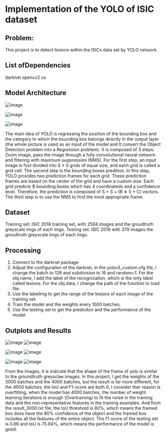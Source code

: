 # Implementation of the YOLO of ISIC dataset

## Problem:
This project is to detect lesions within the ISICs data set by YOLO network.

## List ofDependencies
darknet
opencv2
os

## Model Architecture

![image](https://user-images.githubusercontent.com/93363361/139520081-f36e8769-8bc7-4ff9-b7b0-62c57c17fc1c.png)

![image](https://user-images.githubusercontent.com/93363361/139520451-9d02fa5f-4928-4e18-b63d-f2738a47a0bf.png)

![image](https://user-images.githubusercontent.com/93363361/139520459-27524030-6f50-430a-83bc-bbc698c41388.png)

The main idea of YOLO is regressing the position of the bounding box and the category to which the bounding box belongs directly in the output layer (the whole picture is used as an input of the model and It convert the Object Detection problem into a Regression problem). It is composed of 3 steps: Zoom image, pass the image through a fully convolutional neural network and flitering with maximum suppression (NMS).
For the first step, an input image is first divided into S × S grids of equal size, and each grid is called a grid cell. The second step is the bounding boxes predition. In this step, YOLO provides two prediction frames for each grid. These prediction frames are based on the center of the grid and have a custom size. Each grid predicts B bounding boxes which has 4 coordinateds and a confidence level. Therefore, the prediction is composed of S × S × (B ∗ 5 + C) vectors. The third step is to use the NMS to find the most appropriate frame.

## Dataset
Training set: ISIC 2018 training set, with 2594 images and the groudtruth greyscale imgs of each imgs.
Testing set: ISIC 2016 with 379 images the groudtruth greyscale imgs of each imgs.

## Processing
1. Connect to the darknet package
2. Adjust the configuration of the darknet, in the yolov3_custom.cfg file,  I change the batch to 128 and subdivision to 16 and random=1. For the obj.name, I add the label of the recognization, which is the only label called lesions. For the obj.data, I change the path of the function to load file.
3. Use the labelImg to get the range of the lesions of each image of the training set.
4. Train the model and the weights every 1000 batches.
5. Use the testing set to get the prediciton and the performance of the model.

## Outplots and Results
![image](https://user-images.githubusercontent.com/93363361/139567948-43addbfa-073f-45dc-8263-3e71c4ea4433.png)
![image](https://user-images.githubusercontent.com/93363361/139567899-aff38e3e-3b66-4b15-8d30-880895159926.png)

![image](https://user-images.githubusercontent.com/93363361/139567419-4dd0adb2-51f5-4acb-9a81-00d0742f63ef.png)
![image](https://user-images.githubusercontent.com/93363361/139567855-dcb00662-d9bd-455a-9bb1-c08978f5a405.png)

![image](https://user-images.githubusercontent.com/93363361/139567423-cae5341e-cf0c-417e-863f-9543981e16b1.png)
![image](https://user-images.githubusercontent.com/93363361/139567821-4d054d2e-9a81-4ae0-b97a-1b0c08c2e7af.png)

From the images, it is indicate that the shape of the frame of yolo is similar to the groundtruth greysclae images. In this project, I get the weights of the 3000 batches and the 4000 batches, but the result is far more different, for the 4000 batches, the IoU and F1-score are both 0, I consider ther reason is overfitting, when the model has 4000 batches, the number of weight learning iterations is enough (Overtraining) to fit the noise in the training data and the non-representative features in the training examples. And from the result_3000.txt file, the IoU threshold is 80%, which means the framed box does have the 80% confidence of the object and the framed box includes all the features of the entire object. The f1-score of the testing set is 0.86 and IoU is 75.94%, which means the performance of the model is good.
                                                                                                                                          
